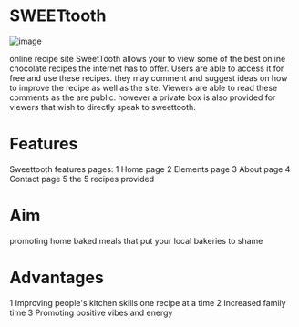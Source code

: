 # SWEETtooth
![image](https://user-images.githubusercontent.com/56962721/69946427-8acf3f80-1526-11ea-9553-4868ed496ab9.png)

online recipe site
SweetTooth allows your to view some of the best online chocolate recipes the internet has to offer. Users are able to access it for free and 
use these recipes. they may comment and suggest ideas on how to improve the recipe as well as the site. Viewers are able to read these comments as 
the are public. however a private box is also provided for viewers that wish to directly speak to sweettooth.
#  Features
Sweettooth features pages:
1  Home page
 2 Elements page
 3 About page
 4 Contact page
 5 the 5 recipes provided

#  Aim
promoting home baked meals that put your local bakeries to shame

#  Advantages
1 Improving people's kitchen skills one recipe at a time
2 Increased family time
3 Promoting positive vibes and energy
